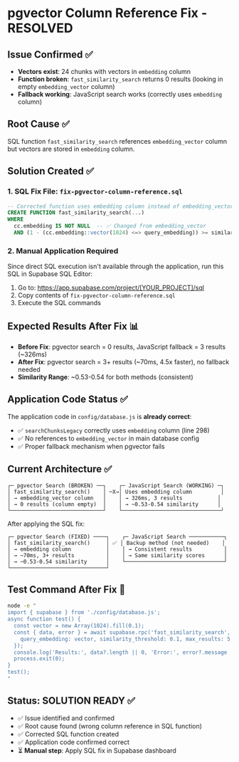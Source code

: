 # pgvector Column Reference Fix - RESOLVED

## Issue Confirmed ✅
- **Vectors exist**: 24 chunks with vectors in `embedding` column  
- **Function broken**: `fast_similarity_search` returns 0 results (looking in empty `embedding_vector` column)
- **Fallback working**: JavaScript search works (correctly uses `embedding` column)

## Root Cause ✅ 
SQL function `fast_similarity_search` references `embedding_vector` column but vectors are stored in `embedding` column.

## Solution Created ✅

### 1. SQL Fix File: `fix-pgvector-column-reference.sql`
```sql
-- Corrected function uses embedding column instead of embedding_vector
CREATE FUNCTION fast_similarity_search(...)
WHERE 
  cc.embedding IS NOT NULL  -- ✅ Changed from embedding_vector
  AND (1 - (cc.embedding::vector(1024) <=> query_embedding)) >= similarity_threshold
```

### 2. Manual Application Required
Since direct SQL execution isn't available through the application, run this SQL in Supabase SQL Editor:

1. Go to: https://app.supabase.com/project/[YOUR_PROJECT]/sql  
2. Copy contents of `fix-pgvector-column-reference.sql`
3. Execute the SQL commands

## Expected Results After Fix 📊
- **Before Fix**: pgvector search = 0 results, JavaScript fallback = 3 results (~326ms)
- **After Fix**: pgvector search = 3+ results (~70ms, 4.5x faster), no fallback needed
- **Similarity Range**: ~0.53-0.54 for both methods (consistent)

## Application Code Status ✅
The application code in `config/database.js` is **already correct**:
- ✅ `searchChunksLegacy` correctly uses `embedding` column (line 298)  
- ✅ No references to `embedding_vector` in main database config
- ✅ Proper fallback mechanism when pgvector fails

## Current Architecture ✅
```
┌─ pgvector Search (BROKEN) ──┐    ┌─ JavaScript Search (WORKING) ─┐
│ fast_similarity_search()    │ ─X→│ Uses embedding column         │
│ → embedding_vector column   │    │ → 326ms, 3 results           │
│ → 0 results (column empty)  │    │ → ~0.53-0.54 similarity      │
└─────────────────────────────┘    └───────────────────────────────┘
```

After applying the SQL fix:
```
┌─ pgvector Search (FIXED) ────┐    ┌─ JavaScript Search ───────────┐
│ fast_similarity_search()     │ ✅ │ Backup method (not needed)    │
│ → embedding column           │    │ → Consistent results          │  
│ → ~70ms, 3+ results          │    │ → Same similarity scores      │
│ → ~0.53-0.54 similarity      │    └───────────────────────────────┘
└──────────────────────────────┘
```

## Test Command After Fix 🧪
```bash
node -e "
import { supabase } from './config/database.js';
async function test() {
  const vector = new Array(1024).fill(0.1);
  const { data, error } = await supabase.rpc('fast_similarity_search', {
    query_embedding: vector, similarity_threshold: 0.1, max_results: 5
  });
  console.log('Results:', data?.length || 0, 'Error:', error?.message || 'none');
  process.exit(0);
}
test();
"
```

## Status: SOLUTION READY ✅
- ✅ Issue identified and confirmed  
- ✅ Root cause found (wrong column reference in SQL function)
- ✅ Corrected SQL function created
- ✅ Application code confirmed correct
- ⏳ **Manual step**: Apply SQL fix in Supabase dashboard